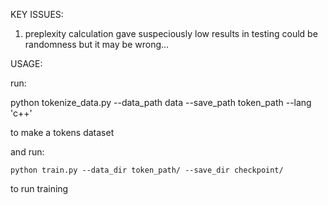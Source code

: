 KEY ISSUES:

1. preplexity calculation gave suspeciously low results in testing could be randomness but it may be wrong...  

USAGE: 

run:

 python tokenize_data.py --data_path data --save_path token_path --lang 'c++'

to make a tokens dataset 

and run:

	python train.py --data_dir token_path/ --save_dir checkpoint/

to run training 

